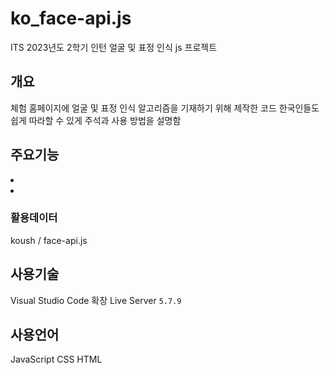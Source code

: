 # ko_face-api.js
ITS 2023년도 2학기 인턴 얼굴 및 표정 인식 js 프로젝트

## 개요

체험 홈페이지에 얼굴 및 표정 인식 알고리즘을 기재하기 위해 제작한 코드
한국인들도 쉽게 따라할 수 있게 주석과 사용 방법을 설명함


## 주요기능

<u1>
  <li></li>
  <li></li>
</u1>

### 활용데이터

koush / face-api.js

## 사용기술

Visual Studio Code
확장 Live Server `5.7.9`

## 사용언어
JavaScript
CSS
HTML



